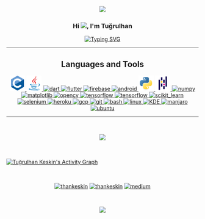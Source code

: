 <p align="center">
  <img src="https://user-images.githubusercontent.com/75422204/194165876-4dca9e43-19ca-4863-b775-f41630e2bc33.gif" />
</p>

<h3 align="center">Hi <img src="https://raw.githubusercontent.com/MartinHeinz/MartinHeinz/master/wave.gif" width="20px">, I'm Tuğrulhan</h1>


<p align="center"> 
<a href="https://git.io/typing-svg"><img src="https://readme-typing-svg.demolab.com?font=Fira+Code&pause=1000&color=00FF41&center=true&vCenter=true&width=435&lines=Computer+Engineer;Jr.+Machine+Learning+Engineer;Passionate+about+Data+and+AI+" alt="Typing SVG" /></a>

---

<h2 align="center">Languages and Tools</h2> 

<p align="center"> 
 <a href="https://www.cprogramming.com/" target="_blank" rel="noreferrer"> <img src="https://raw.githubusercontent.com/devicons/devicon/master/icons/c/c-original.svg" alt="c" width="40" height="40"/> </a>
 <a href="https://www.java.com" target="_blank" rel="noreferrer"> <img src="https://raw.githubusercontent.com/devicons/devicon/master/icons/java/java-original.svg" alt="java" width="40" height="40"/> </a>  
 <a href="https://dart.dev" target="_blank" rel="noreferrer"> <img src="https://www.vectorlogo.zone/logos/dartlang/dartlang-icon.svg" alt="dart" width="40" height="40"/> </a>  
 <a href="https://flutter.dev" target="_blank" rel="noreferrer"> <img src="https://www.vectorlogo.zone/logos/flutterio/flutterio-icon.svg" alt="flutter" width="40" height="40"/> </a> 
 <a href="https://firebase.google.com/" target="_blank" rel="noreferrer"> <img src="https://www.vectorlogo.zone/logos/firebase/firebase-icon.svg" alt="firebase" width="40" height="40"/> </a>
 <a href="https://developer.android.com" target="_blank" rel="noreferrer"> <img src="https://img.icons8.com/color-glass/344/android-os.png" alt="android" width="40" height="40"/> </a>  
 <a href="https://www.python.org" target="_blank" rel="noreferrer"> <img src="https://raw.githubusercontent.com/devicons/devicon/master/icons/python/python-original.svg" alt="python" width="40" height="40"/> </a>
<a href="https://pandas.pydata.org/" target="_blank" rel="noreferrer"> <img src="https://raw.githubusercontent.com/devicons/devicon/2ae2a900d2f041da66e950e4d48052658d850630/icons/pandas/pandas-original.svg" alt="pandas" width="40" height="40"/> </a>  
<a href="https://numpy.org/" target="_blank" rel="noreferrer"> <img src="https://img.icons8.com/color/344/numpy.png" alt="numpy" width="40" height="40"/> </a>  
<a href="/https://matplotlib.org/" target="_blank" rel="noreferrer"> <img src="https://upload.wikimedia.org/wikipedia/commons/thumb/0/01/Created_with_Matplotlib-logo.svg/2048px-Created_with_Matplotlib-logo.svg.png" alt="matplotlib" width="40" height="40"/> </a>  
<a href="https://opencv.org/" target="_blank" rel="noreferrer"> <img src="https://img.icons8.com/color/344/opencv.png" alt="opencv" width="40" height="40"/> </a> 
<a href="https://www.tensorflow.org" target="_blank" rel="noreferrer"> <img src="https://www.vectorlogo.zone/logos/tensorflow/tensorflow-icon.svg" alt="tensorflow" width="40" height="40"/> </a> 
<a href="https://keras.io/" target="_blank" rel="noreferrer"> <img src="https://upload.wikimedia.org/wikipedia/commons/thumb/a/ae/Keras_logo.svg/180px-Keras_logo.svg.png" alt="tensorflow" width="40" height="40"/> </a>  
 <a href="https://scikit-learn.org/" target="_blank" rel="noreferrer"> <img src="https://upload.wikimedia.org/wikipedia/commons/0/05/Scikit_learn_logo_small.svg" alt="scikit_learn" width="40" height="40"/> </a> 
<a href="https://www.selenium.dev" target="_blank" rel="noreferrer"> <img src="https://seeklogo.com/images/S/selenium-logo-A1B53CEFB0-seeklogo.com.png" alt="selenium" width="32" height="32"/> </a> 
 <a href="https://heroku.com" target="_blank" rel="noreferrer"> <img src="https://img.icons8.com/color/344/heroku.png" alt="heroku" width="40" height="40"/> </a> 
<a href="https://cloud.google.com" target="_blank" rel="noreferrer"> <img src="https://www.vectorlogo.zone/logos/google_cloud/google_cloud-icon.svg" alt="gcp" width="40" height="40"/> </a> 
 <a href="https://git-scm.com/" target="_blank" rel="noreferrer"> <img src="https://www.vectorlogo.zone/logos/git-scm/git-scm-icon.svg" alt="git" width="40" height="40"/> </a> 
 <a href="https://www.gnu.org/software/bash/" target="_blank" rel="noreferrer"> <img src="https://img.icons8.com/color/344/bash.png" alt="bash" width="40" height="40"/> </a> 
 <a href="https://www.linux.org/" target="_blank" rel="noreferrer"> <img src="https://img.icons8.com/nolan/344/linux--v1.png" alt="linux" width="40" height="40"/> </a> 
<a href="https://kde.org/tr/" target="_blank" rel="noreferrer"> <img src="https://cdn0.iconfinder.com/data/icons/flat-round-system/512/kde-512.png" alt="KDE" width="40" height="40"/> </a> 
 <a href="https://manjaro.org/" target="_blank" rel="noreferrer"> <img src="https://upload.wikimedia.org/wikipedia/commons/thumb/3/3e/Manjaro-logo.svg/2048px-Manjaro-logo.svg.png" alt="manjaro" width="37" height="37"/> </a> 
 <a href="https://ubuntu-tr.net/" target="_blank" rel="noreferrer"> <img src="https://img.icons8.com/color/344/ubuntu--v1.png" alt="ubuntu" width="42" height="42"/> </a> 





</p>

---
<br/>

<p align="center">
  <img src="https://streak-stats.demolab.com?user=TugrulhanKeskin&theme=github-dark&hide_border=true&border_radius=5.1&date_format=j%2Fn%5B%2FY%5D" />
</p>

<br/>

<a href="https://github.com/TugrulhanKeskin/github-readme-activity-graph"><img alt="Tuğrulhan Keskin's Activity Graph" src="https://activity-graph.herokuapp.com/graph?username=TugrulhanKeskin&bg_color=0D1117&color=5BCDEC&line=5BCDEC&point=FFFFFF&hide_border=true" /></a>


<br/>


<p align="center">
<a href="https://linkedin.com/in/thankeskin" target="blank"><img align="center" src="https://raw.githubusercontent.com/rahuldkjain/github-profile-readme-generator/master/src/images/icons/Social/linked-in-alt.svg" alt="thankeskin" height="30" width="40" /></a>
<a href="https://kaggle.com/thankeski̇n" target="blank"><img align="center" src="https://raw.githubusercontent.com/rahuldkjain/github-profile-readme-generator/master/src/images/icons/Social/kaggle.svg" alt="thankeski̇n" height="30" width="40" /></a>
<a href="https://medium.com/@hankeskin.bs" target="blank"><img align="center" src="https://cdn0.iconfinder.com/data/icons/social-media-2222/64/Medium-512.png" alt="medium" height="30" width="40" /></a>
</p>

<br/>
<p align="center">
<a href="https://github.com/Meghna-DAS/github-profile-views-counter">
    <img src="https://komarev.com/ghpvc/?username=TugrulhanKeskin">
</a>
